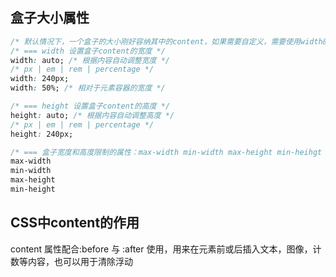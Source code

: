 
## 盒子大小属性
```css
/* 默认情况下，一个盒子的大小刚好容纳其中的content，如果需要自定义，需要使用width&height属性 */
/* === width 设置盒子content的宽度 */
width: auto; /* 根据内容自动调整宽度 */
/* px | em | rem | percentage */
width: 240px;
width: 50%; /* 相对于元素容器的宽度 */

/* === height 设置盒子content的高度 */
height: auto; /* 根据内容自动调整高度 */
/* px | em | rem | percentage */
height: 240px;

/* === 盒子宽度和高度限制的属性：max-width min-width max-height min-heihgt */
max-width
min-width
max-height
min-height
```

## CSS中content的作用
content 属性配合:before 与 :after 使用，用来在元素前或后插入文本，图像，计数等内容，也可以用于清除浮动